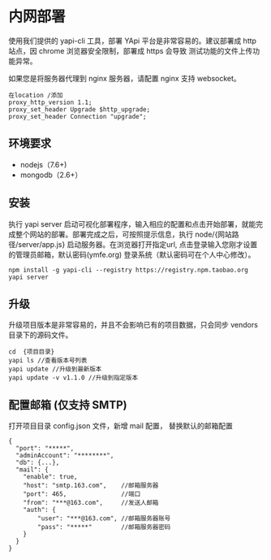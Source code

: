 # 内网部署
使用我们提供的 yapi-cli 工具，部署 YApi 平台是非常容易的。建议部署成 http 站点，因 chrome 浏览器安全限制，部署成 https 会导致 测试功能的文件上传功能异常。

如果您是将服务器代理到 nginx 服务器，请配置 nginx 支持 websocket。
```
在location /添加
proxy_http_version 1.1;
proxy_set_header Upgrade $http_upgrade;
proxy_set_header Connection "upgrade";
```

## 环境要求
* nodejs（7.6+)
* mongodb（2.6+）

## 安装
执行 yapi server 启动可视化部署程序，输入相应的配置和点击开始部署，就能完成整个网站的部署。部署完成之后，可按照提示信息，执行 node/{网站路径/server/app.js} 启动服务器。在浏览器打开指定url, 点击登录输入您刚才设置的管理员邮箱，默认密码(ymfe.org) 登录系统（默认密码可在个人中心修改）。
```
npm install -g yapi-cli --registry https://registry.npm.taobao.org
yapi server
``` 

## 升级
升级项目版本是非常容易的，并且不会影响已有的项目数据，只会同步 vendors 目录下的源码文件。

    cd  {项目目录}
    yapi ls //查看版本号列表
    yapi update //升级到最新版本
    yapi update -v v1.1.0 //升级到指定版本

## 配置邮箱 (仅支持 SMTP)
打开项目目录 config.json 文件，新增 mail 配置， 替换默认的邮箱配置
```
{
  "port": "*****",
  "adminAccount": "********",
  "db": {...},
  "mail": {
    "enable": true,
    "host": "smtp.163.com",    //邮箱服务器
    "port": 465,               //端口
    "from": "***@163.com",     //发送人邮箱
    "auth": {
        "user": "***@163.com", //邮箱服务器账号
        "pass": "*****"        //邮箱服务器密码
    }
  }
}
```

<br><br><br><br><br>